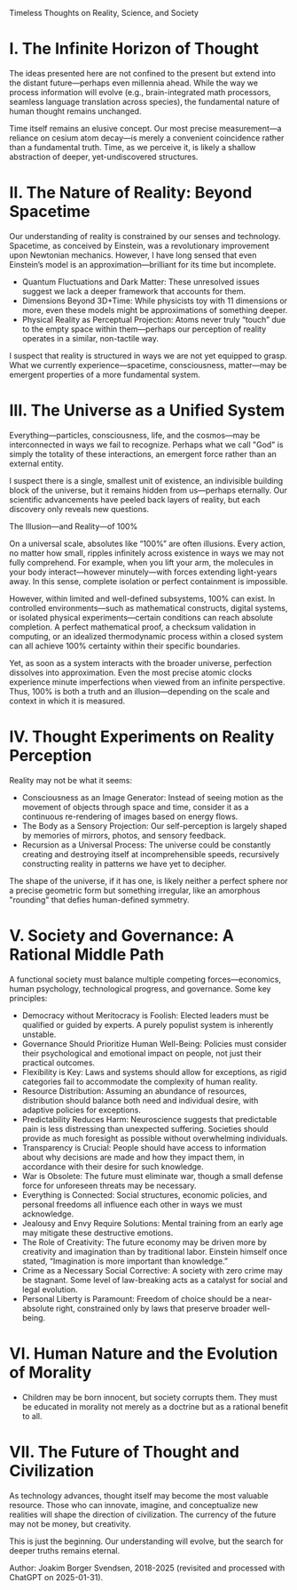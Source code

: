 Timeless Thoughts on Reality, Science, and Society

# I. The Infinite Horizon of Thought

The ideas presented here are not confined to the present but extend into the distant future—perhaps even millennia ahead. While the way we 
process information will evolve (e.g., brain-integrated math processors, seamless language translation across species), the fundamental 
nature of human thought remains unchanged.

Time itself remains an elusive concept. Our most precise measurement—a reliance on cesium atom decay—is merely a convenient coincidence rather
than a fundamental truth. Time, as we perceive it, is likely a shallow abstraction of deeper, yet-undiscovered structures.

# II. The Nature of Reality: Beyond Spacetime

Our understanding of reality is constrained by our senses and technology. Spacetime, as conceived by Einstein, was a revolutionary improvement 
upon Newtonian mechanics. However, I have long sensed that even Einstein’s model is an approximation—brilliant for its time but incomplete.

* Quantum Fluctuations and Dark Matter: These unresolved issues suggest we lack a deeper framework that accounts for them.
* Dimensions Beyond 3D+Time: While physicists toy with 11 dimensions or more, even these models might be approximations of something deeper.
* Physical Reality as Perceptual Projection: Atoms never truly “touch” due to the empty space within them—perhaps our perception of reality operates in a similar, non-tactile way.

I suspect that reality is structured in ways we are not yet equipped to grasp. What we currently experience—spacetime, 
consciousness, matter—may be emergent properties of a more fundamental system.

# III. The Universe as a Unified System

Everything—particles, consciousness, life, and the cosmos—may be interconnected in ways we fail to recognize. Perhaps what we call "God" is 
simply the totality of these interactions, an emergent force rather than an external entity.

I suspect there is a single, smallest unit of existence, an indivisible building block of the universe, but it remains hidden from us—perhaps eternally. 
Our scientific advancements have peeled back layers of reality, but each discovery only reveals new questions.

The Illusion—and Reality—of 100%

On a universal scale, absolutes like “100%” are often illusions. Every action, no matter how small, ripples infinitely across existence in ways we may not fully comprehend. For example, when you lift your arm, the molecules in your body interact—however minutely—with forces extending light-years away. In this sense, complete isolation or perfect containment is impossible.

However, within limited and well-defined subsystems, 100% can exist. In controlled environments—such as mathematical constructs, digital systems, or isolated physical experiments—certain conditions can reach absolute completion. A perfect mathematical proof, a checksum validation in computing, or an idealized thermodynamic process within a closed system can all achieve 100% certainty within their specific boundaries.

Yet, as soon as a system interacts with the broader universe, perfection dissolves into approximation. Even the most precise atomic clocks experience minute imperfections when viewed from an infinite perspective. Thus, 100% is both a truth and an illusion—depending on the scale and context in which it is measured.

# IV. Thought Experiments on Reality Perception

Reality may not be what it seems:

* Consciousness as an Image Generator: Instead of seeing motion as the movement of objects through space and time, consider it as a continuous re-rendering of images based on energy flows.
* The Body as a Sensory Projection: Our self-perception is largely shaped by memories of mirrors, photos, and sensory feedback.
* Recursion as a Universal Process: The universe could be constantly creating and destroying itself at incomprehensible speeds, recursively constructing reality in patterns we have yet to decipher.

The shape of the universe, if it has one, is likely neither a perfect sphere nor a precise geometric form but something irregular, like an amorphous 
"rounding" that defies human-defined symmetry.

# V. Society and Governance: A Rational Middle Path

A functional society must balance multiple competing forces—economics, human psychology, technological progress, and governance. Some key principles:

* Democracy without Meritocracy is Foolish: Elected leaders must be qualified or guided by experts. A purely populist system is inherently unstable.
* Governance Should Prioritize Human Well-Being: Policies must consider their psychological and emotional impact on people, not just their practical outcomes.
* Flexibility is Key: Laws and systems should allow for exceptions, as rigid categories fail to accommodate the complexity of human reality.
* Resource Distribution: Assuming an abundance of resources, distribution should balance both need and individual desire, with adaptive policies for exceptions.
* Predictability Reduces Harm: Neuroscience suggests that predictable pain is less distressing than unexpected suffering. Societies should provide as much foresight as possible without overwhelming individuals.
* Transparency is Crucial: People should have access to information about why decisions are made and how they impact them, in accordance with their desire for such knowledge.
* War is Obsolete: The future must eliminate war, though a small defense force for unforeseen threats may be necessary.
* Everything is Connected: Social structures, economic policies, and personal freedoms all influence each other in ways we must acknowledge.
* Jealousy and Envy Require Solutions: Mental training from an early age may mitigate these destructive emotions.
* The Role of Creativity: The future economy may be driven more by creativity and imagination than by traditional labor. Einstein himself once stated, “Imagination is more important than knowledge.”
* Crime as a Necessary Social Corrective: A society with zero crime may be stagnant. Some level of law-breaking acts as a catalyst for social and legal evolution.
* Personal Liberty is Paramount: Freedom of choice should be a near-absolute right, constrained only by laws that preserve broader well-being.

# VI. Human Nature and the Evolution of Morality

* Children may be born innocent, but society corrupts them. They must be educated in morality not merely as a doctrine but as a rational benefit to all.

# VII. The Future of Thought and Civilization

As technology advances, thought itself may become the most valuable resource. Those who can innovate, imagine, and conceptualize new realities will 
shape the direction of civilization. The currency of the future may not be money, but creativity.

This is just the beginning. Our understanding will evolve, but the search for deeper truths remains eternal.


Author: Joakim Borger Svendsen, 2018-2025 (revisited and processed with ChatGPT on 2025-01-31).

